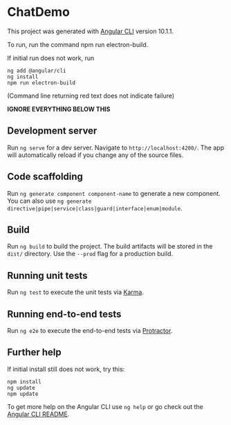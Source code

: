 # ChatDemo

This project was generated with [Angular CLI](https://github.com/angular/angular-cli) version 10.1.1.

To run, run the command npm run electron-build.


If initial run does not work, run
```
ng add @angular/cli
ng install
npm run electron-build
```
(Command line returning red text does not indicate failure)

**IGNORE EVERYTHING BELOW THIS**

## Development server


Run `ng serve` for a dev server. Navigate to `http://localhost:4200/`. The app will automatically reload if you change any of the source files.

## Code scaffolding

Run `ng generate component component-name` to generate a new component. You can also use `ng generate directive|pipe|service|class|guard|interface|enum|module`.

## Build

Run `ng build` to build the project. The build artifacts will be stored in the `dist/` directory. Use the `--prod` flag for a production build.

## Running unit tests

Run `ng test` to execute the unit tests via [Karma](https://karma-runner.github.io).

## Running end-to-end tests

Run `ng e2e` to execute the end-to-end tests via [Protractor](http://www.protractortest.org/).

## Further help

If initial install still does not work, try this:
```
npm install
ng update
npm update
```

To get more help on the Angular CLI use `ng help` or go check out the [Angular CLI README](https://github.com/angular/angular-cli/blob/master/README.md).
